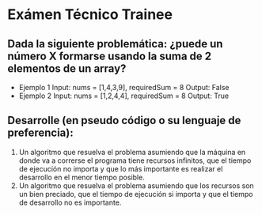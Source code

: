 # Exámen Técnico Trainee

## Dada la siguiente problemática: ¿puede un número X formarse usando la suma de 2 elementos de un array?

* Ejemplo 1
Input: nums = [1,4,3,9], requiredSum = 8
Output: False
* Ejemplo 2
Input: nums = [1,2,4,4], requiredSum = 8
Output: True

## Desarrolle (en pseudo código o su lenguaje de preferencia):
1. Un algoritmo que resuelva el problema asumiendo que la máquina en donde va a correrse el
programa tiene recursos infinitos, que el tiempo de ejecución no importa y que lo más
importante es realizar el desarrollo en el menor tiempo posible.
2. Un algoritmo que resuelva el problema asumiendo que los recursos son un bien preciado,
que el tiempo de ejecución si importa y que el tiempo de desarrollo no es importante.
